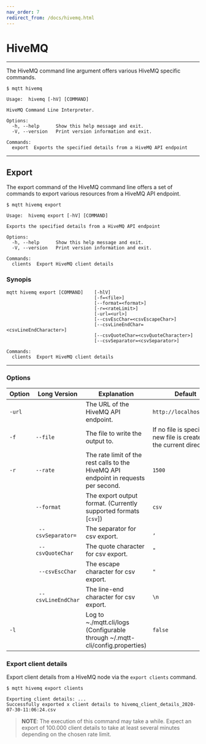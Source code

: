 ```yaml
---
nav_order: 7
redirect_from: /docs/hivemq.html
---
```


# HiveMQ
***

The HiveMQ command line argument offers various HiveMQ specific commands. 


```
$ mqtt hivemq

Usage:  hivemq [-hV] [COMMAND]

HiveMQ Command Line Interpreter.

Options:
  -h, --help      Show this help message and exit.
  -V, --version   Print version information and exit.

Commands:
  export  Exports the specified details from a HiveMQ API endpoint

```

***

## Export

The export command of the HiveMQ command line offers a set of commands to export various resources from a HiveMQ API endpoint.

```
$ mqtt hivemq export

Usage:  hivemq export [-hV] [COMMAND]

Exports the specified details from a HiveMQ API endpoint

Options:
  -h, --help      Show this help message and exit.
  -V, --version   Print version information and exit.

Commands:
  clients  Export HiveMQ client details
```
### Synopis

``` 
mqtt hivemq export [COMMAND]    [-hlV]
                                [-f=<file>]
                                [--format=<format>]
                                [-r=<rateLimit>]
                                [-url=<url>] 
                                [--csvEscChar=<csvEscapeChar>] 
                                [--csvLineEndChar=<csvLineEndCharacter>] 
                                [--csvQuoteChar=<csvQuoteCharacter>]
                                [--csvSeparator=<csvSeparator>] 

Commands:
  clients  Export HiveMQ client details
```

***

### Options

|Option   |Long Version    | Explanation                                         | Default|
|---------|----------------|-----------------------------------------------------|---------|
| ``-url``   | | The URL of the HiveMQ API endpoint. | ``http://localhost:8888``
| ``-f``| ``--file`` | The file to write the output to. | If no file is specified a new file is created in the current directory.
| ``-r``| ``--rate`` | The rate limit of the rest calls to the HiveMQ API endpoint in requests per second. | ``1500`` 
|  | ``--format`` | The export output format. (Currently supported formats [``csv``]) | ``csv``
| | `` --csvSeparator=`` | The separator for csv export. | ``,``
| | `` --csvQuoteChar`` | The quote character for csv export. | ``"``
| | `` --csvEscChar`` | The escape character for csv export. | ``"``
| | `` --csvLineEndChar`` | The line-end character for csv export. | ``\n``
| ``-l`` | | Log to ~./mqtt.cli/logs (Configurable through ~/.mqtt-cli/config.properties) | ``false``

### Export client details

Export client details from a HiveMQ node via the `export clients` command. 

```
$ mqtt hivemq export clients 

Exporting client details: ...
Successfully exported x client details to hivemq_client_details_2020-07-30-11:06:24.csv
```

> **NOTE**: The execution of this command may take a while. Expect an export of 100.000 client details to take at least several minutes depending on the chosen rate limit.

